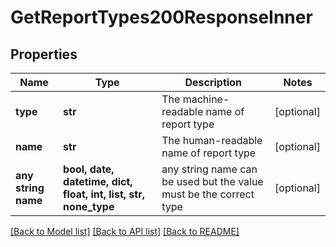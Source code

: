 # GetReportTypes200ResponseInner


## Properties
Name | Type | Description | Notes
------------ | ------------- | ------------- | -------------
**type** | **str** | The machine-readable name of report type | [optional] 
**name** | **str** | The human-readable name of report type | [optional] 
**any string name** | **bool, date, datetime, dict, float, int, list, str, none_type** | any string name can be used but the value must be the correct type | [optional]

[[Back to Model list]](../README.md#documentation-for-models) [[Back to API list]](../README.md#documentation-for-api-endpoints) [[Back to README]](../README.md)


